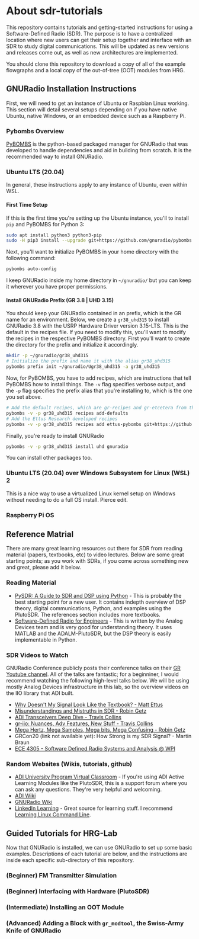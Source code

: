 # About sdr-tutorials

This repository contains tutorials and getting-started instructions for using a Software-Defined Radio (SDR). The purpose is to have a centralized location where new users can get their setup together and interface with an SDR to study digital communications. This will be updated as new versions and releases come out, as well as new architectures are implemented.

You should clone this repository to download a copy of all of the example flowgraphs and a local copy of the out-of-tree (OOT) modules from HRG.

## GNURadio Installation Instructions

First, we will need to get an instance of Ubuntu or Raspbian Linux working. This section will detail several setups depending on if you have native Ubuntu, native Windows, or an embedded device such as a Raspberry Pi.

### Pybombs Overview
[PyBOMBS](https://github.com/gnuradio/pybombs) is the python-based packaged manager for GNURadio that was developed to handle dependencies and aid in building from scratch. It is the recommended way to install GNURadio.

### Ubuntu LTS (20.04)
In general, these instructions apply to any instance of Ubuntu, even within WSL.

#### First Time Setup
If this is the first time you're setting up the Ubuntu instance, you'll to install `pip` and PyBOMBS for Python 3:

```bash
sudo apt install python3 python3-pip
sudo -H pip3 install --upgrade git+https://github.com/gnuradio/pybombs.git
```
Next, you'll want to initialize PyBOMBS in your home directory with the following command:

```bash
pybombs auto-config
```
I keep GNURadio inside my home directory in `~/gnuradio/` but you can keep it wherever you have proper permissions.

#### Install GNURadio Prefix (GR 3.8 | UHD 3.15)
You should keep your GNURadio contained in an prefix, which is the GR name for an environment. Below, we create a `gr38_uhd315` to install GNURadio 3.8 with the USRP Hardware Driver version 3.15-LTS. This is the default in the recipes file. If you need to modify this, you'll want to modify the recipes in the respective PyBOMBS directory. First you'll want to create the directory for the prefix and initialize it accordingly.

```bash
mkdir -p ~/gnuradio/gr38_uhd315
# Initialize the prefix and name it with the alias gr38_uhd315
pybombs prefix init ~/gnuradio/Ugr38_uhd315 -a gr38_uhd315
```
Now, for PyBOMBS, you have to add recipes, which are instructions that tell PyBOMBS how to install things. The `-v` flag specifies verbose output, and the `-p` flag specifies the prefix alias that you're installing to, which is the one you set above.

```bash
# Add the default recipes, which are gr-recipes and gr-etcetera from their GitHub repo
pybombs -v -p gr38_uhd315 recipes add-defaults
# Add the Ettus Research developed recipes
pybombs -v -p gr38_uhd315 recipes add ettus-pybombs git+https://github.com/EttusResearch/ettus-pybombs.git
```
Finally, you're ready to install GNURadio

```bash
pybombs -v -p gr38_uhd315 install uhd gnuradio
```

You can install other packages too.

### Ubuntu LTS (20.04) over Windows Subsystem for Linux (WSL) 2

This is a nice way to use a virtualized Linux kernel setup on Windows without needing to do a full OS install. Pierce edit.

### Raspberry Pi OS

## Reference Matrial 

There are many great learning resources out there for SDR from reading material (papers, textbooks, etc) to video lectures. Below are some great starting points; as you work with SDRs, if you come across something new and great, please add it below.

### Reading Material

* [PySDR: A Guide to SDR and DSP using Python](http://pysdr.org/index.html) - This is probably the best starting point for a new user. It contains indepth overview of DSP theory, digital communications, Python, and examples using the PlutoSDR. The references section includes more textbooks.
* [Software-Defined Radio for Engineers](https://www.analog.com/en/education/education-library/software-defined-radio-for-engineers.html) - This is written by the Analog Devices team and is very good for understanding theory. It uses MATLAB and the ADALM-PlutoSDR, but the DSP theory is easily implementable in Python.

### SDR Videos to Watch

GNURadio Conference publicly posts their conference talks on their [GR Youtube channel](https://www.youtube.com/channel/UCceoapZVEDCQ4s8y16M7Fng). All of the talks are fantastic; for a beginniner, I would recommend watching the following high-level talks below. We will be using mostly Analog Devices infrastructure in this lab, so the overview videos on the IIO library that ADI built.

* [Why Doesn't My Signal Look Like the Textbook? - Matt Ettus](https://www.youtube.com/watch?v=PNMOwhEHE6w)
* [Misunderstandings and Mistruths in SDR - Robin Getz](https://www.youtube.com/watch?v=lCPXqCxtjW4)
* [ADI Transceivers Deep Dive - Travis Collins](https://www.youtube.com/watch?v=VFqg6eN2ACE)
* [gr-iio: Nuances, Adv Features, New Stuff - Travis Collins](https://www.youtube.com/watch?v=tX8Tg9TBkPw)
* [Mega Hertz, Mega Samples, Mega bits, Mega Confusing - Robin Getz](https://www.youtube.com/watch?v=PNMOwhEHE6w)
* GRCon20 (link not available yet): How Strong is my SDR Signal? - Martin Braun
* [ECE 4305 - Software Defined Radio Systems and Analysis @ WPI](https://www.youtube.com/playlist?list=PLBfTSoOqoRnOTBTLahXBlxaDUNWdZ3FdS)

### Random Websites (Wikis, tutorials, github)

* [ADI University Program Virtual Classroom](https://ez.analog.com/adieducation/university-program) - If you're using ADI Active Learning Modules like the PlutoSDR, this is a support forum where you can ask any questions. They're very helpful and welcoming.
* [ADI Wiki](https://wiki.analog.com/)
* [GNURadio Wiki](https://wiki.gnuradio.org)
* [LinkedIn Learning](https://www.linkedin.com/learning/) - Great source for learning stuff. I recommend [Learning Linux Command Line](https://www.linkedin.com/learning/learning-linux-command-line-2/learning-linux-command-line?u=76811570).

## Guided Tutorials for HRG-Lab

Now that GNURadio is installed, we can use GNURadio to set up some basic examples. Descriptions of each tutorial are below, and the instructions are inside each specific sub-directory of this repository.

### (Beginner) FM Transmitter Simulation

### (Beginner) Interfacing with Hardware (PlutoSDR)

### (Intermediate) Installing an OOT Module

### (Advanced) Adding a Block with `gr_modtool`, the Swiss-Army Knife of GNURadio
